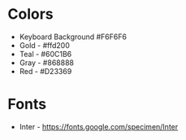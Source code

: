 # Colors

- Keyboard Background #F6F6F6
- Gold - #ffd200
- Teal - #60C1B6
- Gray - #868888
- Red - #D23369

# Fonts

- Inter - https://fonts.google.com/specimen/Inter
